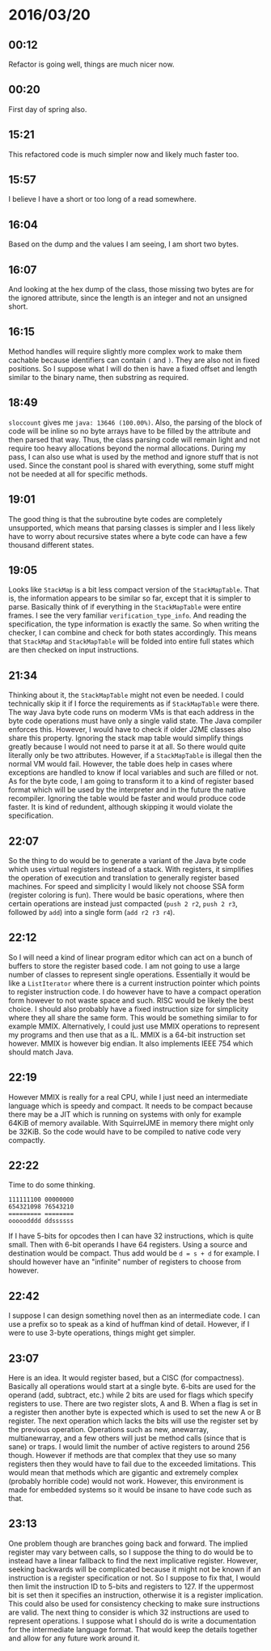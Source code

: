 # 2016/03/20

## 00:12

Refactor is going well, things are much nicer now.

## 00:20

First day of spring also.

## 15:21

This refactored code is much simpler now and likely much faster too.

## 15:57

I believe I have a short or too long of a read somewhere.

## 16:04

Based on the dump and the values I am seeing, I am short two bytes.

## 16:07

And looking at the hex dump of the class, those missing two bytes are for
the ignored attribute, since the length is an integer and not an unsigned
short.

## 16:15

Method handles will require slightly more complex work to make them
cachable because identifiers can contain `(` and `)`. They are also not in
fixed positions. So I suppose what I will do then is have a fixed offset and
length similar to the binary name, then substring as required.

## 18:49

`sloccount` gives me `java: 13646 (100.00%)`. Also, the parsing of the block
of code will be inline so no byte arrays have to be filled by the attribute
and then parsed that way. Thus, the class parsing code will remain light and
not require too heavy allocations beyond the normal allocations. During my
pass, I can also use what is used by the method and ignore stuff that is not
used. Since the constant pool is shared with everything, some stuff might not
be needed at all for specific methods.

## 19:01

The good thing is that the subroutine byte codes are completely unsupported,
which means that parsing classes is simpler and I less likely have to worry
about recursive states where a byte code can have a few thousand different
states.

## 19:05

Looks like `StackMap` is a bit less compact version of the `StackMapTable`.
That is, the information appears to be similar so far, except that it is
simpler to parse. Basically think of if everything in the `StackMapTable`
were entire frames. I see the very familiar `verification_type_info`. And
reading the specification, the type information is exactly the same. So when
writing the checker, I can combine and check for both states accordingly. This
means that `StackMap` and `StackMapTable` will be folded into entire full
states which are then checked on input instructions.

## 21:34

Thinking about it, the `StackMapTable` might not even be needed. I could
technically skip it if I force the requirements as if `StackMapTable` were
there. The way Java byte code runs on moderm VMs is that each address in the
byte code operations must have only a single valid state. The Java compiler
enforces this. However, I would have to check if older J2ME classes also share
this property. Ignoring the stack map table would simplify things greatly
because I would not need to parse it at all. So there would quite literally
only be two attributes. However, if a `StackMapTable` is illegal then the
normal VM would fail. However, the table does help in cases where exceptions
are handled to know if local variables and such are filled or not. As for
the byte code, I am going to transform it to a kind of register based format
which will be used by the interpreter and in the future the native recompiler.
Ignoring the table would be faster and would produce code faster. It is kind
of redundent, although skipping it would violate the specification.

## 22:07

So the thing to do would be to generate a variant of the Java byte code which
uses virtual registers instead of a stack. With registers, it simplifies the
operation of execution and translation to generally register based machines.
For speed and simplicity I would likely not choose SSA form (register coloring
is fun). There would be basic operations, where then certain operations are
instead just compacted (`push 2 r2`, `push 2 r3`, followed by `add`) into a
single form (`add r2 r3 r4`).

## 22:12

So I will need a kind of linear program editor which can act on a bunch of
buffers to store the register based code. I am not going to use a large number
of classes to represent single operations. Essentially it would be like a
`ListIterator` where there is a current instruction pointer which points to
register instruction code. I do however have to have a compact operation form
however to not waste space and such. RISC would be likely the best choice. I
should also probably have a fixed instruction size for simplicity where they
all share the same form. This would be something similar to for example MMIX.
Alternatively, I could just use MMIX operations to represent my programs and
then use that as a IL. MMIX is a 64-bit instruction set however. MMIX is
however big endian. It also implements IEEE 754 which should match Java.

## 22:19

However MMIX is really for a real CPU, while I just need an intermediate
language which is speedy and compact. It needs to be compact because there
may be a JIT which is running on systems with only for example 64KiB of memory
available. With SquirrelJME in memory there might only be 32KiB. So the code
would have to be compiled to native code very compactly.

## 22:22

Time to do some thinking.

    111111100 00000000
    654321098 76543210
    ========= ========
    ooooodddd ddssssss

If I have 5-bits for opcodes then I can have 32 instructions, which is quite
small. Then with 6-bit operands I have 64 registers. Using a source and
destination would be compact. Thus add would be `d = s + d` for example. I
should however have an "infinite" number of registers to choose from however.

## 22:42

I suppose I can design something novel then as an intermediate code. I can use
a prefix so to speak as a kind of huffman kind of detail. However, if I were
to use 3-byte operations, things might get simpler.

## 23:07

Here is an idea. It would register based, but a CISC (for compactness).
Basically all operations would start at a single byte. 6-bits are used for the
operand (add, subtract, etc.) while 2 bits are used for flags which specify
registers to use. There are two register slots, A and B. When a flag is set
in a register then another byte is expected which is used to set the new A or
B register. The next operation which lacks the bits will use the register set
by the previous operation. Operations such as new, anewarray, multianewarray,
and a few others will just be method calls (since that is sane) or traps. I
would limit the number of active registers to around 256 though. However if
methods are that complex that they use so many registers then they would have
to fail due to the exceeded limitations. This would mean that methods which
are gigantic and extremely complex (probably horrible code) would not work.
However, this environment is made for embedded systems so it would be insane
to have code such as that.

## 23:13

One problem though are branches going back and forward. The implied register
may vary between calls, so I suppose the thing to do would be to instead have
a linear fallback to find the next implicative register. However, seeking
backwards will be complicated because it might not be known if an instruction
is a register specification or not. So I suppose to fix that, I would then
limit the instruction ID to 5-bits and registers to 127. If the uppermost bit
is set then it specifies an instruction, otherwise it is a register
implication. This could also be used for consistency checking to make sure
instructions are valid. The next thing to consider is which 32 instructions
are used to represent operations. I suppose what I should do is write a
documentation for the intermediate language format. That would keep the
details together and allow for any future work around it.

